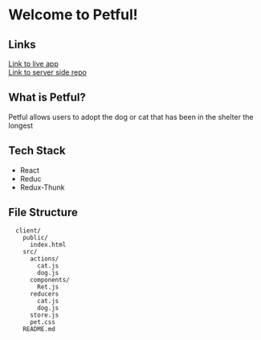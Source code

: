 
# Welcome to Petful!

## Links
[Link to live app](http://heuristic-hodgkin-191e4f.netlify.com/)  
[Link to server side repo](https://github.com/thinkful-ei18/petful-server-miguel-christina)  

## What is Petful?
Petful allows users to adopt the dog or cat that has been in the shelter the longest

## Tech Stack
* React
* Reduc
* Redux-Thunk

## File Structure
```
  client/
    public/
      index.html
    src/
      actions/
        cat.js
        dog.js
      components/
        Ret.js
      reducers
        cat.js
        dog.js
      store.js
      pet.css
    README.md
```
